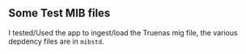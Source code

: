 ## Some Test MIB files

I tested/Used the app to ingest/load the Truenas mig file, the various depdency files are in `mibstd`.

